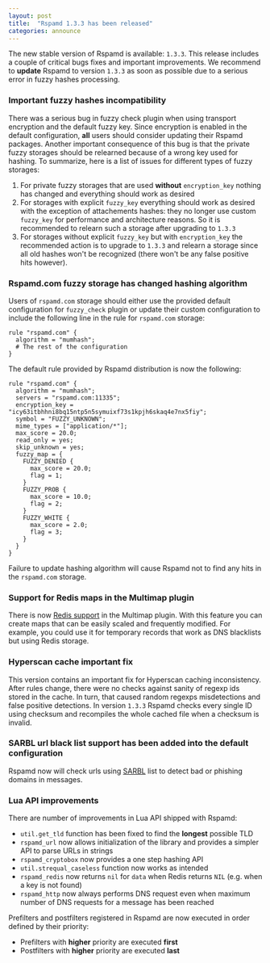 ```yaml
---
layout: post
title:  "Rspamd 1.3.3 has been released"
categories: announce
---
```


The new stable version of Rspamd is available: `1.3.3`. This release includes a couple of critical bugs fixes and important improvements. We recommend to **update** Rspamd to version `1.3.3` as soon as possible due to a serious error in fuzzy hashes processing.

### Important fuzzy hashes incompatibility

There was a serious bug in fuzzy check plugin when using transport encryption and the default fuzzy key. Since encryption is enabled in the default configuration, **all** users should consider updating their Rspamd packages. Another important consequence of this bug is that the private fuzzy storages should be relearned because of a wrong key used for hashing. To summarize, here is a list of issues for different types of fuzzy storages:

1. For private fuzzy storages that are used **without** `encryption_key` nothing has changed and everything should work as desired
2. For storages with explicit `fuzzy_key` everything should work as desired with the exception of attachements hashes: they no longer use custom `fuzzy_key` for performance and architecture reasons. So it is recommended to relearn such a storage after upgrading to `1.3.3`
3. For storages without explicit `fuzzy_key` but with `encryption_key` the recommended action is to upgrade to `1.3.3` and relearn a storage since all old hashes won't be recognized (there won't be any false positive hits however).


### Rspamd.com fuzzy storage has changed hashing algorithm

Users of `rspamd.com` storage should either use the provided default configuration for `fuzzy_check` plugin or update their custom configuration to include the following line in the rule for `rspamd.com` storage:

~~~ucl
rule "rspamd.com" {
  algorithm = "mumhash";
  # The rest of the configuration
}
~~~

The default rule provided by Rspamd distribution is now the following:

~~~ucl
rule "rspamd.com" {
  algorithm = "mumhash";
  servers = "rspamd.com:11335";
  encryption_key = "icy63itbhhni8bq15ntp5n5symuixf73s1kpjh6skaq4e7nx5fiy";
  symbol = "FUZZY_UNKNOWN";
  mime_types = ["application/*"];
  max_score = 20.0;
  read_only = yes;
  skip_unknown = yes;
  fuzzy_map = {
    FUZZY_DENIED {
      max_score = 20.0;
      flag = 1;
    }
    FUZZY_PROB {
      max_score = 10.0;
      flag = 2;
    }
    FUZZY_WHITE {
      max_score = 2.0;
      flag = 3;
    }
  }
}
~~~

Failure to update hashing algorithm will cause Rspamd not to find any hits in the `rspamd.com` storage.

### Support for Redis maps in the Multimap plugin

There is now [Redis support](https://rspamd.com/doc/modules/multimap.html#redis-for-maps) in the Multimap plugin. With this feature you can create maps that can be easily scaled and frequently modified. For example, you could use it for temporary records that work as DNS blacklists but using Redis storage.

### Hyperscan cache important fix

This version contains an important fix for Hyperscan caching inconsistency. After rules change, there were no checks against sanity of regexp ids stored in the cache. In turn, that caused random regexps misdetections and false positive detections. In version `1.3.3` Rspamd checks every single ID using checksum and recompiles the whole cached file when a checksum is invalid.

### SARBL url black list support has been added into the default configuration

Rspamd now will check urls using [SARBL](https://sarbl.org) list to detect bad or phishing domains in messages.

### Lua API improvements

There are number of improvements in Lua API shipped with Rspamd:

* `util.get_tld` function has been fixed to find the **longest** possible TLD
* `rspamd_url` now allows initialization of the library and provides a simpler API to parse URLs in strings
* `rspamd_cryptobox` now provides a one step hashing API
* `util.strequal_caseless` function now works as intended
* `rspamd_redis` now returns `nil` for `data` when Redis returns `NIL` (e.g. when a key is not found)
* `rspamd_http` now always performs DNS request even when maximum number of DNS requests for a message has been reached

Prefilters and postfilters registered in Rspamd are now executed in order defined by their priority:

* Prefilters with **higher** priority are executed **first**
* Postfilters with **higher** priority are executed **last**